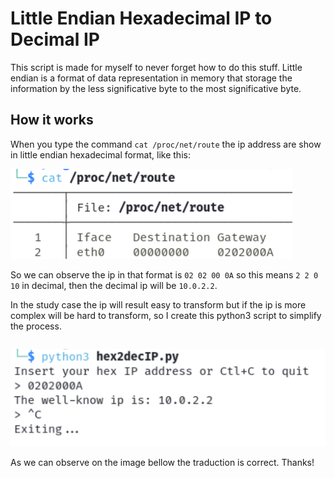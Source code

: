 # Little Endian Hexadecimal IP to Decimal IP
This script is made for myself to never forget how to do this stuff. Little endian is a format of data representation in memory that storage the information by the less significative byte to the most significative byte.

## How it works
When you type the command ```cat /proc/net/route``` the ip address are show in little endian hexadecimal format, like this:

![Image 1](./img/command.png)

So we can observe the ip in that format is ```02 02 00 0A``` so this means ```2 2 0 10``` in decimal, then the decimal ip will be ```10.0.2.2```.

In the study case the ip will result easy to transform but if the ip is more complex will be hard to transform, so I create this python3 script to simplify the process.
```python3
```

![Image 2](./img/transform.png)

As we can observe on the image bellow the traduction is correct. Thanks!
